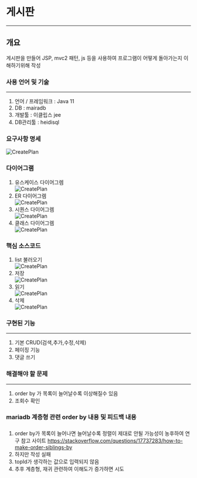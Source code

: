 # 게시판 
***
## 개요
게시판을 만들어 JSP, mvc2 패턴, js 등을 사용하여 프로그램이 어떻게 돌아가는지 이해하기위해 작성

### 사용 언어 및 기술
***
1. 언어 / 프레임워크 : Java 11
2. DB : mairadb
3. 개발툴 : 이클립스 jee
4. DB관리툴 : heidisql

### 요구사항 명세<br/>
![CreatePlan](./image/Require.png)

### 다이어그램<br/>
1. 유스케이스 다이어그렘<br/>
![CreatePlan](./image/usecase.png)
2. ER 다이어그렘<br/>
![CreatePlan](./image/erd.PNG)
3. 시퀀스 다이어그렘<br/>
![CreatePlan](./image/seq.png)
4. 클래스 다이어그렘<br/>
![CreatePlan](./image/class.PNG)

### 핵심 소스코드
1. list 불러오기<br/>
![CreatePlan](./image/list.PNG)
2. 저장<br/>
![CreatePlan](./image/save.PNG)
3. 읽기 <br/>
![CreatePlan](./image/read.PNG)
4. 삭제 <br/>
![CreatePlan](./image/delete.PNG)

### 구현된 기능
*** 
1. 기본 CRUD(검색,추가,수정,삭제)
2. 페이징 기능
3. 댓글 쓰기

### 해결해야 할 문제
***
1. order by 가 목록이 늘어날수록 이상해질수 있음
2. 조회수 확인


### mariadb 계층형 관련 order by 내용 및 피드백 내용
###
1. order by가 목록이 늘어나면 늘어날수록 정렬이 제대로 안될 가능성이 농후하여 연구
참고 사이트
https://stackoverflow.com/questions/17737283/how-to-make-order-siblings-by
2. 하지만 작성 실패
3. topId가 생각하는 값으로 입력되지 않음
4. 추후 계층형, 재귀 관련하여 이해도가 증가하면 시도
